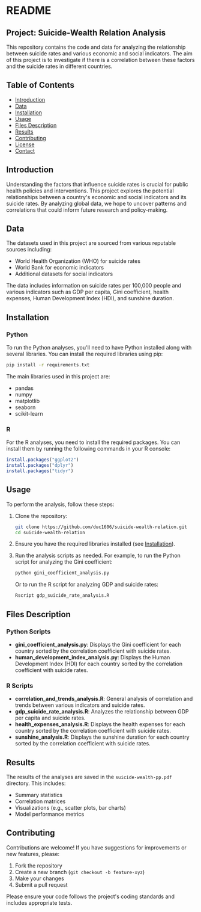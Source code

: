 # README

## Project: Suicide-Wealth Relation Analysis

This repository contains the code and data for analyzing the relationship between suicide rates and various economic and social indicators. The aim of this project is to investigate if there is a correlation between these factors and the suicide rates in different countries.

## Table of Contents

- [Introduction](#introduction)
- [Data](#data)
- [Installation](#installation)
- [Usage](#usage)
- [Files Description](#files-description)
- [Results](#results)
- [Contributing](#contributing)
- [License](#license)
- [Contact](#contact)

## Introduction

Understanding the factors that influence suicide rates is crucial for public health policies and interventions. This project explores the potential relationships between a country's economic and social indicators and its suicide rates. By analyzing global data, we hope to uncover patterns and correlations that could inform future research and policy-making.

## Data

The datasets used in this project are sourced from various reputable sources including:

- World Health Organization (WHO) for suicide rates
- World Bank for economic indicators
- Additional datasets for social indicators

The data includes information on suicide rates per 100,000 people and various indicators such as GDP per capita, Gini coefficient, health expenses, Human Development Index (HDI), and sunshine duration.

## Installation

### Python

To run the Python analyses, you'll need to have Python installed along with several libraries. You can install the required libraries using pip:

```bash
pip install -r requirements.txt
```

The main libraries used in this project are:

- pandas
- numpy
- matplotlib
- seaborn
- scikit-learn

### R

For the R analyses, you need to install the required packages. You can install them by running the following commands in your R console:

```R
install.packages("ggplot2")
install.packages("dplyr")
install.packages("tidyr")
```

## Usage

To perform the analysis, follow these steps:

1. Clone the repository:
    ```bash
    git clone https://github.com/duc1606/suicide-wealth-relation.git
    cd suicide-wealth-relation
    ```

2. Ensure you have the required libraries installed (see [Installation](#installation)).

3. Run the analysis scripts as needed. For example, to run the Python script for analyzing the Gini coefficient:
    ```bash
    python gini_coefficient_analysis.py
    ```

    Or to run the R script for analyzing GDP and suicide rates:
    ```R
    Rscript gdp_suicide_rate_analysis.R
    ```

## Files Description

### Python Scripts

- **gini_coefficient_analysis.py**: Displays the Gini coefficient for each country sorted by the correlation coefficient with suicide rates.
- **human_development_index_analysis.py**: Displays the Human Development Index (HDI) for each country sorted by the correlation coefficient with suicide rates.

### R Scripts

- **correlation_and_trends_analysis.R**: General analysis of correlation and trends between various indicators and suicide rates.
- **gdp_suicide_rate_analysis.R**: Analyzes the relationship between GDP per capita and suicide rates.
- **health_expenses_analysis.R**: Displays the health expenses for each country sorted by the correlation coefficient with suicide rates.
- **sunshine_analysis.R**: Displays the sunshine duration for each country sorted by the correlation coefficient with suicide rates.

## Results

The results of the analyses are saved in the `suicide-wealth-pp.pdf` directory. This includes:

- Summary statistics
- Correlation matrices
- Visualizations (e.g., scatter plots, bar charts)
- Model performance metrics

## Contributing

Contributions are welcome! If you have suggestions for improvements or new features, please:

1. Fork the repository
2. Create a new branch (`git checkout -b feature-xyz`)
3. Make your changes
4. Submit a pull request

Please ensure your code follows the project's coding standards and includes appropriate tests.
